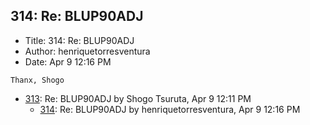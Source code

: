 ## 314: Re: BLUP90ADJ

- Title: 314: Re: BLUP90ADJ
- Author: henriquetorresventura
- Date: Apr 9 12:16 PM

```
Thanx, Shogo
```

- [313](0313.md): Re: BLUP90ADJ by Shogo Tsuruta, Apr 9 12:11 PM
    - [314](0314.md): Re: BLUP90ADJ by henriquetorresventura, Apr 9 12:16 PM
